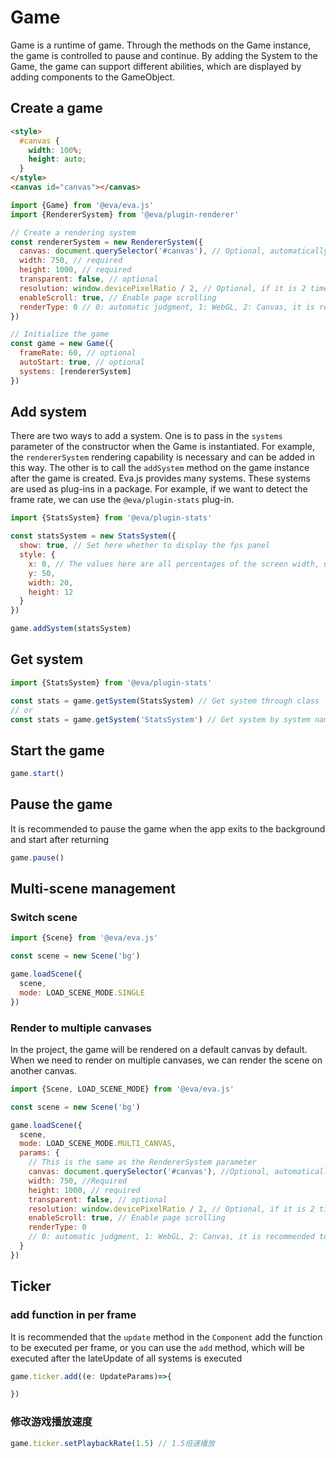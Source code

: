 # Game

Game is a runtime of game. Through the methods on the Game instance, the game is controlled to pause and continue. By adding the System to the Game, the game can support different abilities, which are displayed by adding components to the GameObject.

## Create a game

```html
<style>
  #canvas {
    width: 100%;
    height: auto;
  }
</style>
<canvas id="canvas"></canvas>
```

```js
import {Game} from '@eva/eva.js'
import {RendererSystem} from '@eva/plugin-renderer'

// Create a rendering system
const rendererSystem = new RendererSystem({
  canvas: document.querySelector('#canvas'), // Optional, automatically generate canvas and hang on game.canvas
  width: 750, // required
  height: 1000, // required
  transparent: false, // optional
  resolution: window.devicePixelRatio / 2, // Optional, if it is 2 times the image design, it can be divided by 2
  enableScroll: true, // Enable page scrolling
  renderType: 0 // 0: automatic judgment, 1: WebGL, 2: Canvas, it is recommended to use Canvas below android6.1 ios9, business judgment is required.
})

// Initialize the game
const game = new Game({
  frameRate: 60, // optional
  autoStart: true, // optional
  systems: [rendererSystem]
})
```

## Add system

There are two ways to add a system. One is to pass in the `systems` parameter of the constructor when the Game is instantiated. For example, the `rendererSystem` rendering capability is necessary and can be added in this way. The other is to call the `addSystem` method on the game instance after the game is created. Eva.js provides many systems. These systems are used as plug-ins in a package. For example, if we want to detect the frame rate, we can use the `@eva/plugin-stats` plug-in.

```js
import {StatsSystem} from '@eva/plugin-stats'

const statsSystem = new StatsSystem({
  show: true, // Set here whether to display the fps panel
  style: {
    x: 0, // The values ​​here are all percentages of the screen width, unit vw
    y: 50,
    width: 20,
    height: 12
  }
})

game.addSystem(statsSystem)
```

## Get system

```ts
import {StatsSystem} from '@eva/plugin-stats'

const stats = game.getSystem(StatsSystem) // Get system through class
// or
const stats = game.getSystem('StatsSystem') // Get system by system name
```

## Start the game

```js
game.start()
```

## Pause the game

It is recommended to pause the game when the app exits to the background and start after returning

```ts
game.pause()
```

## Multi-scene management

### Switch scene

```js
import {Scene} from '@eva/eva.js'

const scene = new Scene('bg')

game.loadScene({
  scene,
  mode: LOAD_SCENE_MODE.SINGLE
})
```

### Render to multiple canvases

In the project, the game will be rendered on a default canvas by default. When we need to render on multiple canvases, we can render the scene on another canvas.

```js
import {Scene, LOAD_SCENE_MODE} from '@eva/eva.js'

const scene = new Scene('bg')

game.loadScene({
  scene,
  mode: LOAD_SCENE_MODE.MULTI_CANVAS,
  params: {
    // This is the same as the RendererSystem parameter
    canvas: document.querySelector('#canvas'), //Optional, automatically generate canvas and hang on game.canvas
    width: 750, //Required
    height: 1000, // required
    transparent: false, // optional
    resolution: window.devicePixelRatio / 2, // Optional, if it is 2 times the image design, it can be divided by 2
    enableScroll: true, // Enable page scrolling
    renderType: 0
    // 0: automatic judgment, 1: WebGL, 2: Canvas, it is recommended to use Canvas under android6.1 ios9, business judgment is required.
  }
})
```

## Ticker
### add function in per frame
It is recommended that the `update` method in the `Component` add the function to be executed per frame, or you can use the `add` method, which will be executed after the lateUpdate of all systems is executed

```js
game.ticker.add((e: UpdateParams)=>{

})
```

### 修改游戏播放速度
```js
game.ticker.setPlaybackRate(1.5) // 1.5倍速播放
```

<br/>
<br/>
<br/>
<br/>
<br/>